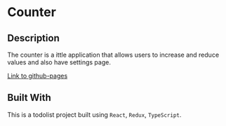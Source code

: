 # Counter

## Description
The counter is a ittle application that allows users to increase and reduce values and also have settings page.

[Link to github-pages](https://kirilldolzhenkov.github.io/counter/)

## Built With
This is a todolist project built using `React`, `Redux`, `TypeScript`.
